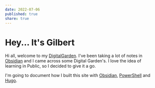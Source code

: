 ```yaml
---
date: 2022-07-06
published: true
share: true
---
```


# Hey... It's Gilbert

Hi all, welcome to my [DigitalGarden](DigitalGarden.md). I've been taking a lot of notes in [Obsidian](Obsidian.md) and I came across some Digital Garden's. I love the idea of learning in Public, so I decided to give it a go.

I'm going to document how I built this site with [Obsidian](Obsidian.md), [PowerShell](PowerShell.md) and [Hugo](Hugo.md).

